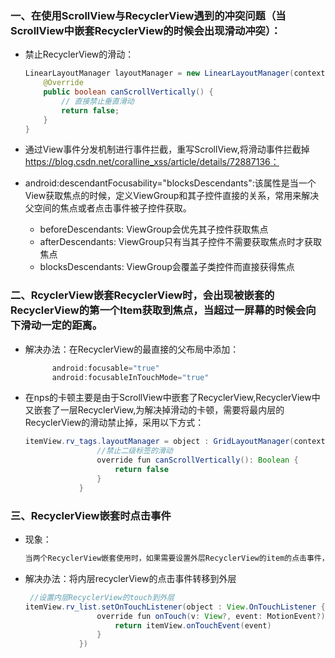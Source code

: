 ### 一、在使用ScrollView与RecyclerView遇到的冲突问题（当ScrollView中嵌套RecyclerView的时候会出现滑动冲突）：

- 禁止RecyclerView的滑动：

  ```java
  LinearLayoutManager layoutManager = new LinearLayoutManager(context) {
      @Override
      public boolean canScrollVertically() {
          // 直接禁止垂直滑动
          return false;
      }
  }
  ```

  

- 通过View事件分发机制进行事件拦截，重写ScrollView,将滑动事件拦截掉 https://blog.csdn.net/coralline_xss/article/details/72887136：

- android:descendantFocusability="blocksDescendants":该属性是当一个View获取焦点的时候，定义ViewGroup和其子控件直接的关系，常用来解决父空间的焦点或者点击事件被子控件获取。

  - beforeDescendants: ViewGroup会优先其子控件获取焦点
  - afterDescendants: ViewGroup只有当其子控件不需要获取焦点时才获取焦点
  - blocksDescendants: ViewGroup会覆盖子类控件而直接获得焦点

  

### 二、RcyclerView嵌套RecyclerView时，会出现被嵌套的RecyclerView的第一个Item获取到焦点，当超过一屏幕的时候会向下滑动一定的距离。

- 解决办法：在RecyclerView的最直接的父布局中添加：

  ```java
        android:focusable="true"
        android:focusableInTouchMode="true"
  ```

- 在nps的卡顿主要是由于ScrollView中嵌套了RecyclerView,RecyclerView中又嵌套了一层RecyclerView,为解决掉滑动的卡顿，需要将最内层的RecyclerView的滑动禁止掉，采用以下方式：

  ```java
  itemView.rv_tags.layoutManager = object : GridLayoutManager(context,2){
                  //禁止二级标签的滑动
                  override fun canScrollVertically(): Boolean {
                      return false
                  }
              }
  ```

  

### 三、RecyclerView嵌套时点击事件

- 现象：

  ```java
  当两个RecyclerView嵌套使用时，如果需要设置外层RecyclerView的item的点击事件，由于内层recyclerView在外层item之上，所以点击内层的recyclerView无法响应点击事件。只有点击内层recyclerView外，外层recyclerView的item内区域才能响应点击事件
  ```

- 解决办法：将内层recyclerView的点击事件转移到外层

  ```java
   //设置内层RecyclerView的touch到外层
  itemView.rv_list.setOnTouchListener(object : View.OnTouchListener {
                  override fun onTouch(v: View?, event: MotionEvent?): Boolean {
                      return itemView.onTouchEvent(event)
                  }
              })
  ```

  

